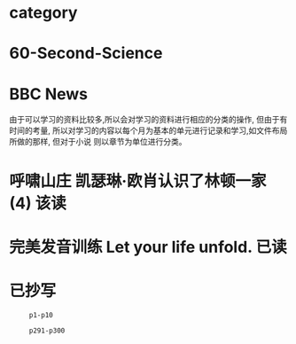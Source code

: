 # category 

#    60-Second-Science
#    BBC News
由于可以学习的资料比较多,所以会对学习的资料进行相应的分类的操作, 但由于有时间的考量,
所以对学习的内容以每个月为基本的单元进行记录和学习,如文件布局所做的那样, 但对于小说
则以章节为单位进行分类。

# 呼啸山庄 凯瑟琳·欧肖认识了林顿一家(4) 该读

# 完美发音训练 Let your life unfold. 已读

# 已抄写    
         p1-p10  
         
         p291-p300
